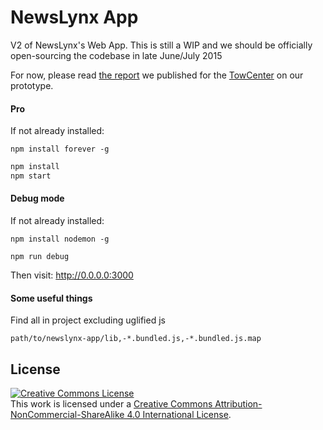 NewsLynx App
============

V2 of NewsLynx's Web App.  This is still a WIP and we should be officially open-sourcing the codebase in late June/July 2015

For now, please read [the report](http://towcenter.org/research/the-newslynx-impact-tracker-produced-these-key-ideas/) we published for the [TowCenter](http://towcenter.org) on our prototype.

#### Pro

If not already installed:

`npm install forever -g`

````bash
npm install
npm start
````

#### Debug mode

If not already installed:

`npm install nodemon -g`

````
npm run debug
````

Then visit: <http://0.0.0.0:3000>

#### Some useful things

Find all in project excluding uglified js

````
path/to/newslynx-app/lib,-*.bundled.js,-*.bundled.js.map
````

## License

<a rel="license" href="http://creativecommons.org/licenses/by-nc-sa/4.0/"><img alt="Creative Commons License" style="border-width:0" src="https://i.creativecommons.org/l/by-nc-sa/4.0/88x31.png" /></a><br />This work is licensed under a <a rel="license" href="http://creativecommons.org/licenses/by-nc-sa/4.0/">Creative Commons Attribution-NonCommercial-ShareAlike 4.0 International License</a>.


